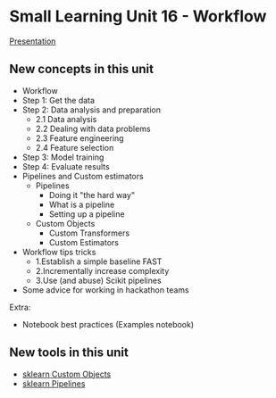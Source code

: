 # Small Learning Unit 16 - Workflow

[Presentation]()

## New concepts in this unit

* Workflow
 * Step 1: Get the data
 * Step 2: Data analysis and preparation
   * 2.1 Data analysis
   * 2.2 Dealing with data problems
   * 2.3 Feature engineering
   * 2.4 Feature selection
 * Step 3: Model training
 * Step 4: Evaluate results
* Pipelines and Custom estimators
    * Pipelines 
        * Doing it "the hard way"
        * What is a pipeline
        * Setting up a pipeline
    * Custom Objects
        * Custom Transformers
        * Custom Estimators
* Workflow tips tricks
  * 1.Establish a simple baseline FAST
  * 2.Incrementally increase complexity
  * 3.Use (and abuse) Scikit pipelines
* Some advice for working in hackathon teams

Extra:
* Notebook best practices (Examples notebook)

## New tools in this unit

- [sklearn Custom Objects](https://scikit-learn.org/stable/developers/develop.html#rolling-your-own-estimator)
- [sklearn Pipelines](http://scikit-learn.org/stable/modules/generated/sklearn.pipeline.Pipeline.html)
